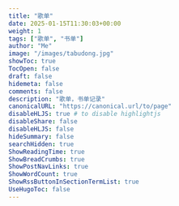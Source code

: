 ```yaml
---
title: "歌单"
date: 2025-01-15T11:30:03+00:00
weight: 1
tags: ["歌单", "书单"]
author: "Me"
image: "/images/tabudong.jpg"
showToc: true
TocOpen: false
draft: false
hidemeta: false
comments: false
description: "歌单，书单记录"
canonicalURL: "https://canonical.url/to/page"
disableHLJS: true # to disable highlightjs
disableShare: false
disableHLJS: false
hideSummary: false
searchHidden: true
ShowReadingTime: true
ShowBreadCrumbs: true
ShowPostNavLinks: true
ShowWordCount: true
ShowRssButtonInSectionTermList: true
UseHugoToc: false
---
```


